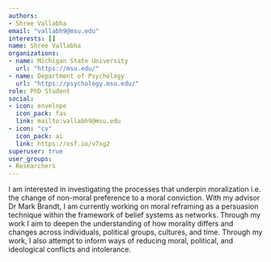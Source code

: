 ```yaml
---
authors:
- Shree Vallabha
email: "vallabh9@msu.edu"
interests: []
name: Shree Vallabha
organizations:
- name: Michigan State University
  url: "https://msu.edu/"
- name: Department of Psychology
  url: "https://psychology.msu.edu/"
role: PhD Student
social:
- icon: envelope
  icon_pack: fas
  link: mailto:vallabh9@msu.edu
- icon: "cv"
  icon_pack: ai
  link: https://osf.io/v7xg2
superuser: true
user_groups:
- Researchers
---
```


I am interested in investigating the processes that underpin moralization i.e. the change of non-moral preference to a moral conviction. With my advisor Dr Mark Brandt, I am currently working on moral reframing as a persuasion technique within the framework of belief systems as networks.  Through my work I aim to deepen the understanding of how morality differs and changes across individuals, political groups, cultures, and time. Through my work, I also attempt to inform ways of reducing moral, political, and ideological conflicts and intolerance.
